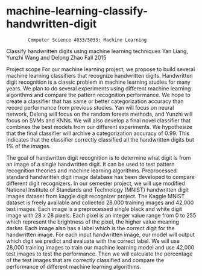 # machine-learning-classify-handwritten-digit
            Computer Science 4033/5033: Machine Learning
  Classify handwritten digits using machine learning techniques 
                Yan Liang, Yunzhi Wang and Delong Zhao 
                              Fall 2015
  
  Project scope
  For our machine learning project, we propose to build several machine learning
classifiers that recognize handwritten digits. Handwritten digit recognition is a classic problem in
machine learning studies for many years. We plan to do several experiments using different
machine learning algorithms and compare the pattern recognition performance. We hope to
create a classifier that has same or better categorization accuracy than record performance from
previous studies. Yan will focus on neural network, Delong will focus on the random forests
methods, and Yunzhi will focus on SVMs and KNNs. We will also develop a final novel
classifier that combines the best models from our different experiments. We hypothesize that the
final classifier will archive a categorization accuracy of 0.99. This indicates that the classifier
correctly classified all the handwritten digits but 1% of the images.

  The goal of handwritten digit recognition is to determine what digit is from an image of a
single handwritten digit. It can be used to test pattern recognition theories and machine learning
algorithms. Preprocessed standard handwritten digit image database has been developed to
compare different digit recognizers. In our semester project, we will use modified National
Institute of Standards and Technology (MNIST) handwritten digit images dataset from kaggle
digit recognizer project. The Kaggle MNIST dataset is freely available and collected 28,000
training images and 42,000 test images. Each image is a preprocessed single black and white
digit image with 28 x 28 pixels. Each pixel is an integer value range from 0 to 255 which
represent the brightness of the pixel, the higher value meaning darker. Each image also has a
label which is the correct digit for the handwritten image. For each input handwritten image, our
model will output which digit we predict and evaluate with the correct label. We will use 28,000
training images to train our machine learning model and use 42,000 test images to test the
performance. Then we will calculate the percentage of the test images that are correctly
classified and compare the performance of different machine learning algorithms.
